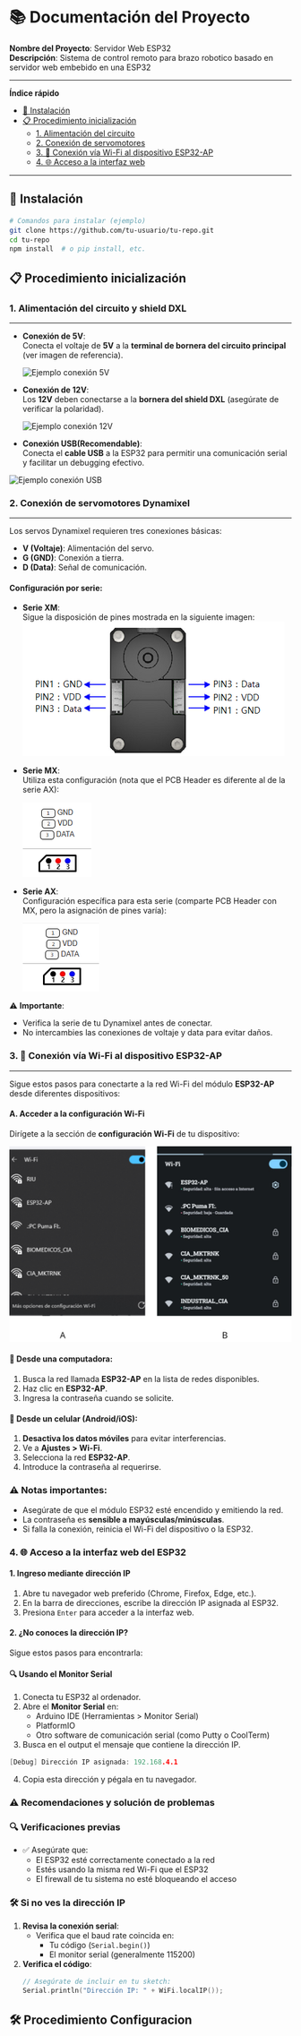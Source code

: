 # 📚 Documentación del Proyecto  

**Nombre del Proyecto**: Servidor Web ESP32  
**Descripción**: Sistema de control remoto para brazo robotico basado en servidor web embebido en una ESP32 

---
**Índice rápido**  
- [🚀 Instalación](#🚀-instalación)  
- [📋 Procedimiento inicialización](#📋-procedimiento-inicialización)  
  - [1. Alimentación del circuito](#1-alimentación-del-circuito-y-shield-dxl)  
  - [2. Conexión de servomotores](#2-conexión-de-servomotores-dynamixel)  
  - [3. 📶 Conexión vía Wi-Fi al dispositivo ESP32-AP](#3-📶-conexión-vía-wi-fi-al-dispositivo-esp32-ap)
  - [4. 🌐 Acceso a la interfaz web](#4-🌐-acceso-a-la-interfaz-web-del-ESP32)  
---

## 🚀 Instalación  
```bash
# Comandos para instalar (ejemplo)
git clone https://github.com/tu-usuario/tu-repo.git
cd tu-repo
npm install  # o pip install, etc.

```
## 📋 Procedimiento inicialización

### 1. **Alimentación del circuito y shield DXL**
---
   - **Conexión de 5V**:  
     Conecta el voltaje de **5V** a la **terminal de bornera del circuito principal** (ver imagen de referencia). 
      
     ![Ejemplo conexión 5V](/Docs/images/prueba1.png)  

   - **Conexión de 12V**:  
     Los **12V** deben conectarse a la **bornera del shield DXL** (asegúrate de verificar la polaridad).  

     ![Ejemplo conexión 12V](/Docs/images/prueba2.png)


  - **Conexión USB(Recomendable)**:  
   Conecta el **cable USB** a la ESP32 para permitir una comunicación serial y facilitar un debugging efectivo. 

   ![Ejemplo conexión USB](/Docs/images/prueba2A.png)    



### 2. **Conexión de servomotores Dynamixel**
---
   Los servos Dynamixel requieren tres conexiones básicas:  
   - **V (Voltaje)**: Alimentación del servo.  
   - **G (GND)**: Conexión a tierra.  
   - **D (Data)**: Señal de comunicación.  

   #### Configuración por serie:
   - **Serie XM**:  
     Sigue la disposición de pines mostrada en la siguiente imagen:  
    [![Configuración XM - Haz clic para ver documentación](/Docs/images/XMConexion.png)](https://emanual.robotis.com/docs/en/dxl/x/xm430-w210/#communication-circuit)

   - **Serie MX**:  
     Utiliza esta configuración (nota que el PCB Header es diferente al de la serie AX):  
 
        [![Configuración MX- Haz clic para ver documentación](/Docs/images/MXConexion.png)](https://emanual.robotis.com/docs/en/dxl/mx/mx-106/?_gl=1*1ky8ve0*_gcl_au*OTc2Mjc5MjMzLjE3NDc3NTQ1MTQ.#connector-information)

   - **Serie AX**:  
     Configuración específica para esta serie (comparte PCB Header con MX, pero la asignación de pines varía):  

        [![Configuración MX- Haz clic para ver documentación](/Docs/images/AXConexion.png)](https://emanual.robotis.com/docs/en/dxl/ax/ax-18a/#connector-information)

   ⚠️ **Importante**:  
   - Verifica la serie de tu Dynamixel antes de conectar.  
   - No intercambies las conexiones de voltaje y data para evitar daños.  




### 3. **📶 Conexión vía Wi-Fi al dispositivo ESP32-AP**
---

Sigue estos pasos para conectarte a la red Wi-Fi del módulo **ESP32-AP** desde diferentes dispositivos:

#### A. **Acceder a la configuración Wi-Fi**
   Dirígete a la sección de **configuración Wi-Fi** de tu dispositivo:  

   ![Interfaz de configuración Wi-Fi](/Docs/images/wifi.png)  


#### 🔹 **Desde una computadora**:
   1. Busca la red llamada **ESP32-AP** en la lista de redes disponibles.  
   2. Haz clic en **ESP32-AP**.  
   3. Ingresa la contraseña cuando se solicite.  

#### 🔹 **Desde un celular (Android/iOS)**:
   1. **Desactiva los datos móviles** para evitar interferencias.  
   2. Ve a **Ajustes > Wi-Fi**.  
   3. Selecciona la red **ESP32-AP**.  
   4. Introduce la contraseña al requerirse.  


### ⚠️ Notas importantes:
- Asegúrate de que el módulo ESP32 esté encendido y emitiendo la red.  
- La contraseña es **sensible a mayúsculas/minúsculas**.  
- Si falla la conexión, reinicia el Wi-Fi del dispositivo o la ESP32.  



### 4. 🌐 **Acceso a la interfaz web del ESP32**

#### 1. **Ingreso mediante dirección IP**
1. Abre tu navegador web preferido (Chrome, Firefox, Edge, etc.).
2. En la barra de direcciones, escribe la dirección IP asignada al ESP32.
3. Presiona `Enter` para acceder a la interfaz web.



#### 2. **¿No conoces la dirección IP?**
Sigue estos pasos para encontrarla:

#### 🔍  Usando el Monitor Serial
1. Conecta tu ESP32 al ordenador.
2. Abre el **Monitor Serial** en:
   - Arduino IDE (Herramientas > Monitor Serial)
   - PlatformIO
   - Otro software de comunicación serial (como Putty o CoolTerm)
3. Busca en el output el mensaje que contiene la dirección IP.

```cpp
[Debug] Dirección IP asignada: 192.168.4.1
```
4. Copia esta dirección y pégala en tu navegador.

### ⚠️ Recomendaciones y solución de problemas

### 🔍 Verificaciones previas
- ✅ Asegúrate que:
  - El ESP32 esté correctamente conectado a la red
  - Estés usando la misma red Wi-Fi que el ESP32
  - El firewall de tu sistema no esté bloqueando el acceso

### 🛠️ Si no ves la dirección IP
1. **Revisa la conexión serial**:
   - Verifica que el baud rate coincida en:
     - Tu código (`Serial.begin()`)
     - El monitor serial (generalmente 115200)
2. **Verifica el código**:
   ```cpp
   // Asegúrate de incluir en tu sketch:
   Serial.println("Dirección IP: " + WiFi.localIP());
   ```

## 🛠️ Procedimiento Configuracion 


